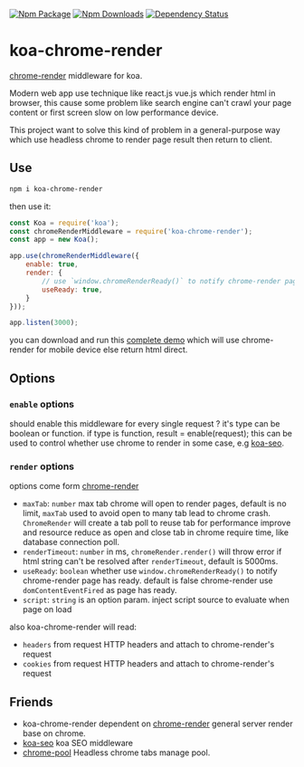 [![Npm Package](https://img.shields.io/npm/v/koa-chrome-render.svg?style=flat-square)](https://www.npmjs.com/package/koa-chrome-render)
[![Npm Downloads](http://img.shields.io/npm/dm/koa-chrome-render.svg?style=flat-square)](https://www.npmjs.com/package/koa-chrome-render)
[![Dependency Status](https://david-dm.org/gwuhaolin/koa-chrome-render.svg?style=flat-square)](https://npmjs.org/package/koa-chrome-render)

# koa-chrome-render
[chrome-render](https://github.com/gwuhaolin/chrome-render) middleware for koa.

Modern web app use technique like react.js vue.js which render html in browser, this cause some problem like search engine can't crawl your page content or first screen slow on low performance device.

This project want to solve this kind of problem in a general-purpose way which use headless chrome to render page result then return to client.

## Use
```bash
npm i koa-chrome-render
```
then use it:
```js
const Koa = require('koa');
const chromeRenderMiddleware = require('koa-chrome-render');
const app = new Koa();

app.use(chromeRenderMiddleware({
    enable: true,
    render: {
        // use `window.chromeRenderReady()` to notify chrome-render page has ready
        useReady: true,
    }
}));

app.listen(3000);
```
you can download and run this [complete demo](./demo/main.js) which will use chrome-render for mobile device else return html direct.

## Options

### `enable` options
should enable this middleware for every single request ? it's type can be boolean or function.
if type is function, result = enable(request);
this can be used to control whether use chrome to render in some case, e.g [koa-seo](https://github.com/gwuhaolin/koa-seo).

### `render` options
options come form [chrome-render](https://github.com/gwuhaolin/chrome-render#chromerendernew-method-support-options)
- `maxTab`: `number` max tab chrome will open to render pages, default is no limit, `maxTab` used to avoid open to many tab lead to chrome crash. `ChromeRender` will create a tab poll to reuse tab for performance improve and resource reduce as open and close tab in chrome require time, like database connection poll. 
- `renderTimeout`: `number` in ms, `chromeRender.render()` will throw error if html string can't be resolved after `renderTimeout`, default is 5000ms.
- `useReady`: `boolean` whether use `window.chromeRenderReady()` to notify chrome-render page has ready. default is false chrome-render use `domContentEventFired` as page has ready.
- `script`: `string` is an option param. inject script source to evaluate when page on load

also koa-chrome-render will read:
- `headers` from request HTTP headers and attach to chrome-render's request
- `cookies` from request HTTP headers and attach to chrome-render's request

## Friends
- koa-chrome-render dependent on [chrome-render](https://github.com/gwuhaolin/chrome-render) general server render base on chrome.
- [koa-seo](https://github.com/gwuhaolin/koa-seo) koa SEO middleware
- [chrome-pool](https://github.com/gwuhaolin/chrome-pool) Headless chrome tabs manage pool.
